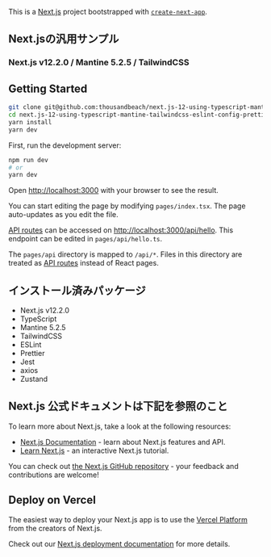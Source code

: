 This is a [Next.js](https://nextjs.org/) project bootstrapped with [`create-next-app`](https://github.com/vercel/next.js/tree/canary/packages/create-next-app).

## Next.jsの汎用サンプル
### Next.js v12.2.0 / Mantine 5.2.5 / TailwindCSS

## Getting Started

```sh
git clone git@github.com:thousandbeach/next.js-12-using-typescript-mantine-tailwindcss-eslint-config-prettier-sample.git
cd next.js-12-using-typescript-mantine-tailwindcss-eslint-config-prettier-sample
yarn install
yarn dev
```

First, run the development server:

```bash
npm run dev
# or
yarn dev
```

Open [http://localhost:3000](http://localhost:3000) with your browser to see the result.

You can start editing the page by modifying `pages/index.tsx`. The page auto-updates as you edit the file.

[API routes](https://nextjs.org/docs/api-routes/introduction) can be accessed on [http://localhost:3000/api/hello](http://localhost:3000/api/hello). This endpoint can be edited in `pages/api/hello.ts`.

The `pages/api` directory is mapped to `/api/*`. Files in this directory are treated as [API routes](https://nextjs.org/docs/api-routes/introduction) instead of React pages.

## インストール済みパッケージ

- Next.js v12.2.0
- TypeScript
- Mantine 5.2.5
- TailwindCSS
- ESLint
- Prettier
- Jest
- axios 
- Zustand

## Next.js 公式ドキュメントは下記を参照のこと 

To learn more about Next.js, take a look at the following resources:

- [Next.js Documentation](https://nextjs.org/docs) - learn about Next.js features and API.
- [Learn Next.js](https://nextjs.org/learn) - an interactive Next.js tutorial.

You can check out [the Next.js GitHub repository](https://github.com/vercel/next.js/) - your feedback and contributions are welcome!

## Deploy on Vercel

The easiest way to deploy your Next.js app is to use the [Vercel Platform](https://vercel.com/new?utm_medium=default-template&filter=next.js&utm_source=create-next-app&utm_campaign=create-next-app-readme) from the creators of Next.js.

Check out our [Next.js deployment documentation](https://nextjs.org/docs/deployment) for more details.
